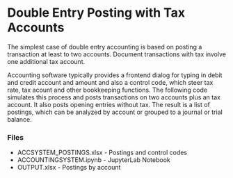 # Double Entry Posting with Tax Accounts

The simplest case of double entry accounting is based on posting a transaction at least to two accounts. Document transactions with tax involve one additional tax account.

Accounting software typically provides a frontend dialog for typing in debit and credit account and amount and also a control code, which steer tax rate, tax acount and other bookkeeping functions. The following code simulates this process and posts transactions on two accounts plus an tax account. It also posts opening entries without tax. The result is a list of postings, which can be analyzed by account or grouped to a journal or trial balance.

### Files

- ACCSYSTEM_POSTINGS.xlsx - Postings and control codes
- ACCOUNTINGSYSTEM.ipynb - JupyterLab Notebook
- OUTPUT.xlsx - Postings by account

